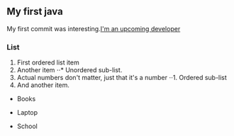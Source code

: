 ## My first java 
My first commit was interesting.[I'm an upcoming developer](https://www.youtube.com/)


### List
1. First ordered list item
2. Another item
⋅⋅* Unordered sub-list. 
1. Actual numbers don't matter, just that it's a number
⋅⋅1. Ordered sub-list
4. And another item.


+ Books
- Laptop
+ School
